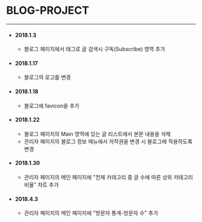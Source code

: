 # BLOG-PROJECT
---

- #### 2018.1.3
  - 블로그 페이지에서 태그로 글 검색시 구독(Subscribe) 영역 추가

- #### 2018.1.17
  - 블로그의 로고를 변경

- #### 2018.1.18
  - 블로그에 favicon을 추가

- #### 2018.1.22
  - 블로그 페이지의 Main 영역에 있는 글 리스트에서 본문 내용을 삭제
  - 관리자 페이지의 블로그 정보 메뉴에서 저작권을 변경 시 블로그에 적용하도록 변경

- #### 2018.1.30
  - 관리자 페이지의 메인 페이지에 "전체 카테고리 중 글 수에 따른 상위 카테고리 비율" 차트 추가

- #### 2018.4.3
  - 관리자 페이지의 메인 페이지에 "방문자 통계-방문자 수" 추가
